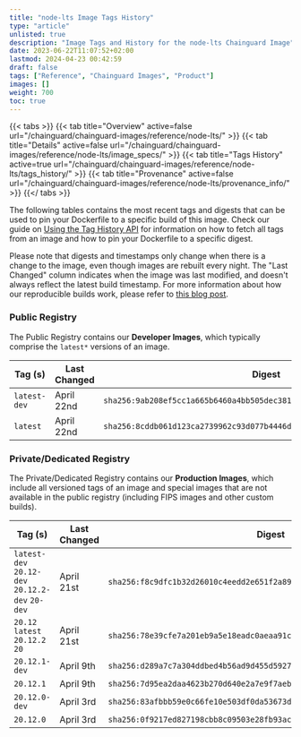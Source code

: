 ```yaml
---
title: "node-lts Image Tags History"
type: "article"
unlisted: true
description: "Image Tags and History for the node-lts Chainguard Image"
date: 2023-06-22T11:07:52+02:00
lastmod: 2024-04-23 00:42:59
draft: false
tags: ["Reference", "Chainguard Images", "Product"]
images: []
weight: 700
toc: true
---
```


{{< tabs >}}
{{< tab title="Overview" active=false url="/chainguard/chainguard-images/reference/node-lts/" >}}
{{< tab title="Details" active=false url="/chainguard/chainguard-images/reference/node-lts/image_specs/" >}}
{{< tab title="Tags History" active=true url="/chainguard/chainguard-images/reference/node-lts/tags_history/" >}}
{{< tab title="Provenance" active=false url="/chainguard/chainguard-images/reference/node-lts/provenance_info/" >}}
{{</ tabs >}}

The following tables contains the most recent tags and digests that can be used to pin your Dockerfile to a specific build of this image. Check our guide on [Using the Tag History API](/chainguard/chainguard-images/using-the-tag-history-api/) for information on how to fetch all tags from an image and how to pin your Dockerfile to a specific digest.

Please note that digests and timestamps only change when there is a change to the image, even though images are rebuilt every night. The "Last Changed" column indicates when the image was last modified, and doesn't always reflect the latest build timestamp. For more information about how our reproducible builds work, please refer to [this blog post](https://www.chainguard.dev/unchained/reproducing-chainguards-reproducible-image-builds).

### Public Registry
The Public Registry contains our **Developer Images**, which typically comprise the `latest*` versions of an image.

| Tag (s)       | Last Changed | Digest                                                                    |
|---------------|--------------|---------------------------------------------------------------------------|
|  `latest-dev` | April 22nd   | `sha256:9ab208ef5cc1a665b6460a4bb505dec3818b2c1f5571491afec9c88a7caf2b43` |
|  `latest`     | April 22nd   | `sha256:8cddb061d123ca2739962c93d077b4446d0bdb91af50aabce97c2c44fbb60344` |


### Private/Dedicated Registry
The Private/Dedicated Registry contains our **Production Images**, which include all versioned tags of an image and special images that are not available in the public registry (including FIPS images and other custom builds).

| Tag (s)                                          | Last Changed | Digest                                                                    |
|--------------------------------------------------|--------------|---------------------------------------------------------------------------|
|  `latest-dev` `20.12-dev` `20.12.2-dev` `20-dev` | April 21st   | `sha256:f8c9dfc1b32d26010c4eedd2e651f2a89372b032e92c5483e7f7bbaec865c0b4` |
|  `20.12` `latest` `20.12.2` `20`                 | April 21st   | `sha256:78e39cfe7a201eb9a5e18eadc0aeaa91c8c10606624861e05ecb6eda480034df` |
|  `20.12.1-dev`                                   | April 9th    | `sha256:d289a7c7a304ddbed4b56ad9d455d5927e43fdb587c451e75bd652ee876feed2` |
|  `20.12.1`                                       | April 9th    | `sha256:7d95ea2daa4623b270d640e2a7e9f7aeb353993313b277bd44f29a67bce1655f` |
|  `20.12.0-dev`                                   | April 3rd    | `sha256:83afbbb59e0c66fe10e503df0da53673df4724b013dcf10bdc996d6898a8608c` |
|  `20.12.0`                                       | April 3rd    | `sha256:0f9217ed827198cbb8c09503e28fb93acbe24a2f1af31c45e5cdcb31fe0f5347` |

